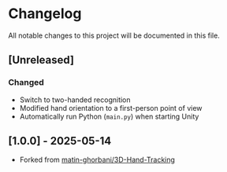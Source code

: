 # Changelog

All notable changes to this project will be documented in this file.

## [Unreleased]

### Changed

- Switch to two-handed recognition
- Modified hand orientation to a first-person point of view
- Automatically run Python (`main.py`) when starting Unity

## [1.0.0] - 2025-05-14

- Forked from [matin-ghorbani/3D-Hand-Tracking](https://github.com/matin-ghorbani/3D-Hand-Tracking)
